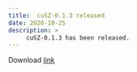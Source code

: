 ```yaml
---
title:  cuSZ-0.1.3 released
date: 2020-10-25
description: >
     cuSZ-0.1.3 has been released.
---
```



Download <a href="https://github.com/szcompressor/cuSZ/releases/download/v0.1.3/cuSZ-0.1.3.tar.gz">link</a>
